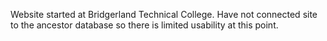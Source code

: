 Website started at Bridgerland Technical College. Have not connected site to the ancestor database so there is limited usability at this point.
